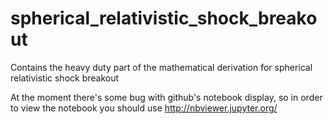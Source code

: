 # spherical_relativistic_shock_breakout
Contains the heavy duty part of the mathematical derivation for spherical relativistic shock breakout

At the moment there's some bug with github's notebook display, so in order to view the notebook you should use
http://nbviewer.jupyter.org/
